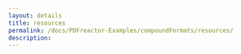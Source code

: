 ```yaml
---
layout: details
title: resources
permalink: /docs/PDFreactor-Examples/compoundFormats/resources/
description: 
---
```





